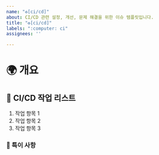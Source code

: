 ```yaml
---
name: "♻️[ci/cd]"
about: CI/CD 관련 설정, 개선, 문제 해결을 위한 이슈 템플릿입니다.
title: "♻️[ci/cd]"
labels: ":computer: ci"
assignees: ''

---
```


# 🌍 개요
<!-- CI/CD 작업을 간략히 설명해주세요 -->

## 🔄 CI/CD 작업 리스트
<!-- CI/CD 작업으로 인해 수행해야 할 주요 작업 항목들을 나열해주세요. -->
1. 작업 항목 1
2. 작업 항목 2
3. 작업 항목 3

### 📢 특이 사항
<!-- CI/CD 설정이나 테스트 중 발견한 문제, 주의 사항, 리뷰어에게 특별히 알려야 할 부분 등을 적어주세요. -->
